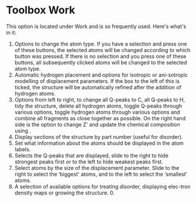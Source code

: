# Toolbox Work
This option is located under Work and is so frequently used. Here's what's in it:
 
1.	Options to change the atom type. If you have a selection and press one of these buttons, the selected atoms will be changed according to which button was pressed. If there is no selection and you press one of these buttons, all subsequently clicked atoms will be changed to the selected atom type.
2.	Automatic hydrogen placement and options for isotropic or ani-sotropic modelling of displacement parameters. If the box to the left of this is ticked, the structure will be automatically refined after the addition of hydrogen atoms.
3.	Options from left to right, to change all Q-peaks to C, all Q-peaks to H, tidy the structure, delete all hydrogen atoms, toggle Q-peaks through various options, toggle hydrogen atoms through various options and combine all fragments as close together as possible. On the right hand side is the option to change Z' and update the chemical composition using  . 
4.	Display sections of the structure by part number (useful for disorder).
5.	Set what information about the atoms should be displayed in the atom labels.
6.	Selects the Q-peaks that are displayed, slide to the right to hide strongest peaks first or to the left to hide weakest peaks first.
7.	Select atoms by the size of the displacement parameter. Slide to the right to select the ‘biggest' atoms, and to the left to select the ‘smallest' atoms.
8.	A selection of available options for treating disorder, displaying elec-tron density maps or growing the structure. 0.
